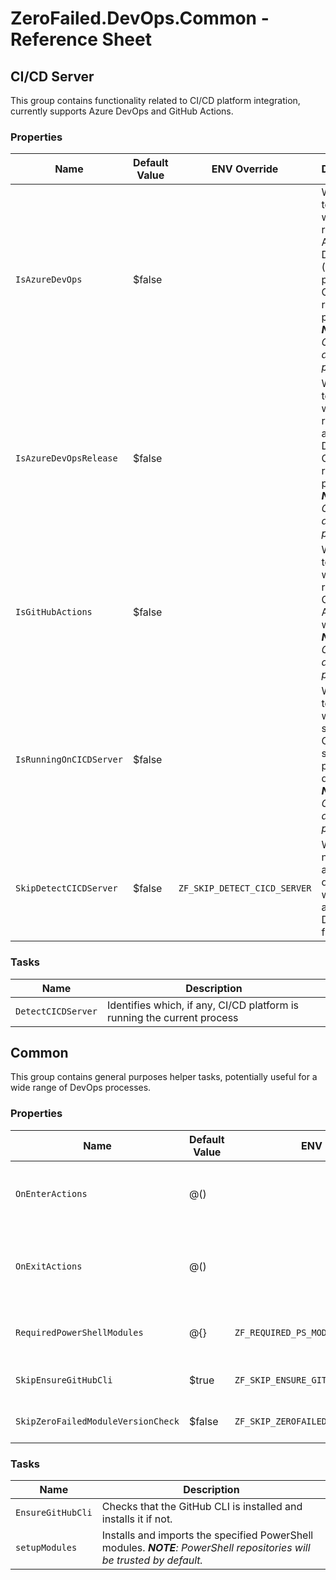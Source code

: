 # ZeroFailed.DevOps.Common - Reference Sheet

## CI/CD Server

This group contains functionality related to CI/CD platform integration, currently supports Azure DevOps and GitHub Actions.

### Properties

| Name                    | Default Value | ENV Override                 | Description                                                                                                                                |
| ----------------------- | ------------- | ---------------------------- | ------------------------------------------------------------------------------------------------------------------------------------------ |
| `IsAzureDevOps`         | $false        |                              | Will be set to True when running in Azure DevOps (YAML pipeline or Classic release pipeline). ***NOTE**: Considered a read only property.* |
| `IsAzureDevOpsRelease`  | $false        |                              | Will be set to True when running in an Azure DevOps Classic release pipeline. ***NOTE**: Considered a read only property.*                 |
| `IsGitHubActions`       | $false        |                              | Will be set to True when running in a GitHub Actions workflow. ***NOTE**: Considered a read only property.*                                |
| `IsRunningOnCICDServer` | $false        |                              | Will be set to True when a supported CI/CD server platform is detected. ***NOTE**: Considered a read only property.*                       |
| `SkipDetectCICDServer`  | $false        | `ZF_SKIP_DETECT_CICD_SERVER` | When true, no DevOps agent detection will be attempted. Default is false.                                                                  |

### Tasks

| Name               | Description                                                             |
| ------------------ | ----------------------------------------------------------------------- |
| `DetectCICDServer` | Identifies which, if any, CI/CD platform is running the current process |

## Common

This group contains general purposes helper tasks, potentially useful for a wide range of DevOps processes.

### Properties

| Name                               | Default Value | ENV Override                              | Description                                                                                                                                                                                                                                                                      |
| ---------------------------------- | ------------- | ----------------------------------------- | -------------------------------------------------------------------------------------------------------------------------------------------------------------------------------------------------------------------------------------------------------------------------------- |
| `OnEnterActions`                   | @()           |                                           | A collection of scriptblocks that will be run as part of InvokeBuild's 'Enter-Build' functionality. Extensions and processes can register their own actions by calling `$script:OnEnterActions.Add($myScriptBlock)`.                                                             |
| `OnExitActions`                    | @()           |                                           | A collection of scriptblocks that will be run as part of InvokeBuild's 'Exit-Build' functionality, typically used as a 'finally' block for the overall process.  Extensions and processes can register their own actions by calling `$script:OnExitActions.Add($myScriptBlock)`. |
| `RequiredPowerShellModules`        | @{}           | `ZF_REQUIRED_PS_MODULES`                  | A hashtable of PowerShell modules to install and import. The keys are the module names and the values are hashtables with the following properties: version, repository.                                                                                                         |
| `SkipEnsureGitHubCli`              | $true         | `ZF_SKIP_ENSURE_GITHUB_CLI`               | When true, ZeroFailed will skip the check for whether the GitHub CLI is installed. Default is true.                                                                                                                                                                              |
| `SkipZeroFailedModuleVersionCheck` | $false        | `ZF_SKIP_ZEROFAILED_MODULE_VERSION_CHECK` | When true, ZeroFailed will skip the check for a newer version of the ZeroFailed module. Default is false.                                                                                                                                                                        |

### Tasks

| Name              | Description                                                                                                            |
| ----------------- | ---------------------------------------------------------------------------------------------------------------------- |
| `EnsureGitHubCli` | Checks that the GitHub CLI is installed and installs it if not.                                                        |
| `setupModules`    | Installs and imports the specified PowerShell modules. ***NOTE**: PowerShell repositories will be trusted by default.* |

